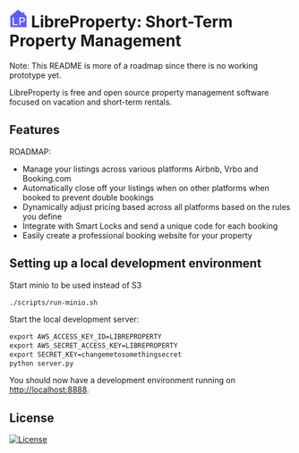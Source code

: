 # ![Logo](libreproperty/static/favicon.png?raw=true "Logo") LibreProperty: Short-Term Property Management
Note: This README is more of a roadmap since there is no working prototype yet.

LibreProperty is free and open source property management software focused on vacation
and short-term rentals.

## Features
ROADMAP:

* Manage your listings across various platforms Airbnb, Vrbo and Booking.com
* Automatically close off your listings when on other platforms when booked
  to prevent double bookings
* Dynamically adjust pricing based across all platforms based on the rules
  you define
* Integrate with Smart Locks and send a unique code for each booking
* Easily create a professional booking website for your property

## Setting up a local development environment
Start minio to be used instead of S3
```sh
./scripts/run-minio.sh
```

Start the local development server:
```
export AWS_ACCESS_KEY_ID=LIBREPROPERTY
export AWS_SECRET_ACCESS_KEY=LIBREPROPERTY
export SECRET_KEY=changemetosomethingsecret
python server.py
```

You should now have a development environment running on
[http://localhost:8888](http://localhost:8888).

## License
[![License](https://img.shields.io/badge/License-Apache_2.0-blue.svg)](https://opensource.org/licenses/Apache-2.0)

